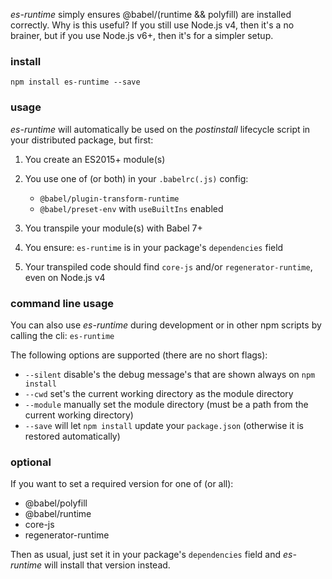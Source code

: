 _es-runtime_ simply ensures @babel/(runtime && polyfill) are installed correctly. Why is this useful?
If you still use Node.js v4, then it's a no brainer, but if you use Node.js v6+, then it's for a simpler setup.

### install

```
npm install es-runtime --save
```

### usage

_es-runtime_ will automatically be used on the _postinstall_ lifecycle script in your distributed package, but first:

1. You create an ES2015+ module(s)

2. You use one of (or both) in your `.babelrc(.js)` config:

    - `@babel/plugin-transform-runtime`
    - `@babel/preset-env` with `useBuiltIns` enabled

3. You transpile your module(s) with Babel 7+

4. You ensure: `es-runtime` is in your package's `dependencies` field

5. Your transpiled code should find `core-js` and/or `regenerator-runtime`, even on Node.js v4

### command line usage

You can also use _es-runtime_ during development or in other npm scripts by calling the cli: `es-runtime`

The following options are supported (there are no short flags):

- `--silent` disable's the debug message's that are shown always on `npm install`
- `--cwd` set's the current working directory as the module directory
- `--module` manually set the module directory (must be a path from the current working directory)
- `--save` will let `npm install` update your `package.json` (otherwise it is restored automatically)

### optional

If you want to set a required version for one of (or all):

- @babel/polyfill
- @babel/runtime
- core-js
- regenerator-runtime

Then as usual, just set it in your package's `dependencies` field and _es-runtime_ will install that version instead.
